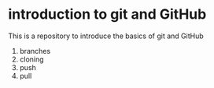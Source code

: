 # introduction to git and GitHub

This is a repository to introduce the basics of git and GitHub
1. branches
2. cloning
3. push
4. pull


